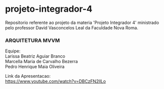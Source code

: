 # projeto-integrador-4
Repositorio referente ao projeto da materia 'Projeto Integrador 4' ministrado pelo professor David Vasconcelos Leal da Faculdade Nova Roma.
### ARQUITETURA MVVM

Equipe:<br>
        Larissa Beatriz Aguiar Branco <br>
        Marcella Maria de Carvalho Bezerra <br>
        Pedro Henrique Maia Oliveira <br>

Link da Apresentacao:<br>
https://www.youtube.com/watch?v=DBCzFN2llLo
